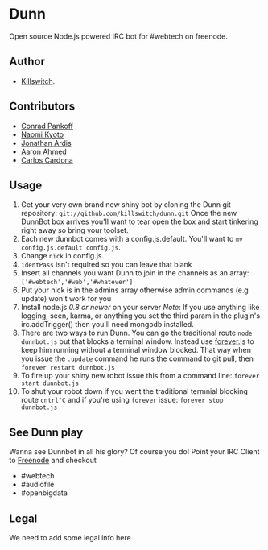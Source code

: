 Dunn
====

Open source Node.js powered IRC bot for #webtech on freenode.

Author
-----
* [Killswitch](http://github.com/killswitch).

Contributors
-----
* [Conrad Pankoff](http://www.fknsrs.biz/)
* [Naomi Kyoto](http://github.com/naomik)
* [Jonathan Ardis](http://github.com/Emn1ty)
* [Aaron Ahmed](http://github.com/draceros)
* [Carlos Cardona](http://github.com/cgcardona)

## Usage 
1. Get your very own brand new shiny bot by cloning the Dunn git repository: `git://github.com/killswitch/dunn.git` Once the new DunnBot box arrives you'll want to tear open the box and start tinkering right away so bring your toolset. 
2. Each new dunnbot comes with a config.js.default. You'll want to `mv config.js.default config.js`.
3. Change `nick` in config.js.
4. `identPass` isn't required so you can leave that blank
5. Insert all channels you want Dunn to join in the channels as an array: `['#webtech','#web','#whatever']`
6. Put your nick is in the admins array otherwise admin commands (e.g update) won't work for you
7. Install node.js *0.8 or newer* on your server *Note*: If you use anything like logging, seen, karma, or anything you set the third param in the plugin's irc.addTrigger() then you'll need mongodb installed.
8. There are two ways to run Dunn. You can go the traditional route `node dunnbot.js` but that blocks a terminal window. Instead use [forever.js](https://github.com/nodejitsu/forever) to keep him running without a terminal window blocked. That way when you issue the `.update` command he runs the command to git pull, then `forever restart dunnbot.js`
9. To fire up your shiny new robot issue this from a command line: `forever start dunnbot.js`
10. To shut your robot down if you went the traditional termnial blocking route `cntrl^C` and if you're using `forever` issue: `forever stop dunnbot.js`

## See Dunn play

Wanna see Dunnbot in all his glory? Of course you do! Point your IRC Client to [Freenode](http://freenode.net/) and checkout

* #webtech
* #audiofile
* #openbigdata

## Legal

We need to add some legal info here
